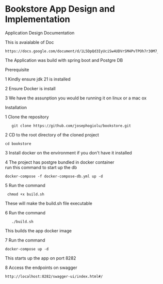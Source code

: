# Bookstore App Design and Implementation 

Application Design Documentation 

This is avaialable of Doc 

    https://docs.google.com/document/d/1L5DpQd3IyUciSw4UDVrSM4PvTPOh7r30M7_cKiz4IuU/edit

    

The Application was build with spring boot and Postgre DB


Prerequisite

1 Kindly ensure jdk 21 is installed

2 Ensure Docker is install

3 We have the assunption you would be running it on linux or a mac ox


Installation 


1 Clone the repository 

       git clone https://github.com/josephogiolu/bookstore.git

2 CD to the root directory of the cloned project

    cd bookstore

3 Install docker on the environment if you don't have it installed 

4 The project has postgre bundled in docker container  
  run this command to start up the  db  
  
    docker-compose -f docker-compose-db.yml up -d
    

5 Run the command 

     chmod +x build.sh  
     
 These will make the build.sh file executable 

6 Run the command

       ./build.sh 
       
  This builds the app docker image

7 Run  the command

    docker-compose up -d 
   
This starts up the app on port 8282
  
8 Access the endpoints on swagger 

    http://localhost:8282/swagger-ui/index.html#/
  




